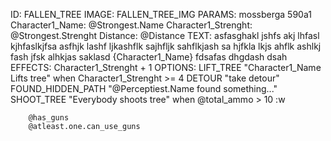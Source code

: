 ID: FALLEN_TREE
IMAGE: FALLEN_TREE_IMG
PARAMS:
    mossberga 590a1 Character1_Name:        @Strongest.Name
    Character1_Strenght:    @Strongest.Strenght
    Distance:               @Distance
TEXT:
    asfasghakl jshfs akj lhfasl kjhfaslkjfsa
    asfhjk lashf ljkashflk sajhfljk sahflkjash
    sa hjfkla lkjs ahflk ashlkj fash jfsk alhkjas
    saklasd {Character1_Name} fdsafas dhgdash dsah
EFFECTS:
    Character1_Strenght + 1
OPTIONS:
    LIFT_TREE "Character1_Name Lifts tree" when Character1_Strenght >= 4
    DETOUR "take detour"
    FOUND_HIDDEN_PATH "@Perceptiest.Name found something..."
    SHOOT_TREE "Everybody shoots tree" when
        @total_ammo > 10 :w

        @has_guns
        @atleast.one.can_use_guns